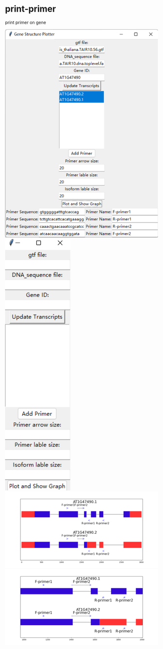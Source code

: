 # print-primer
print primer on gene
<div align="left"><img src="figure/图片1.png" ></div>
<div align="left"><img src="figure/图片2.png" ></div>
<div align="left"><img src="figure/Figure_6.png" ></div>
<div align="left"><img src="figure/Figure_1.png" ></div>
